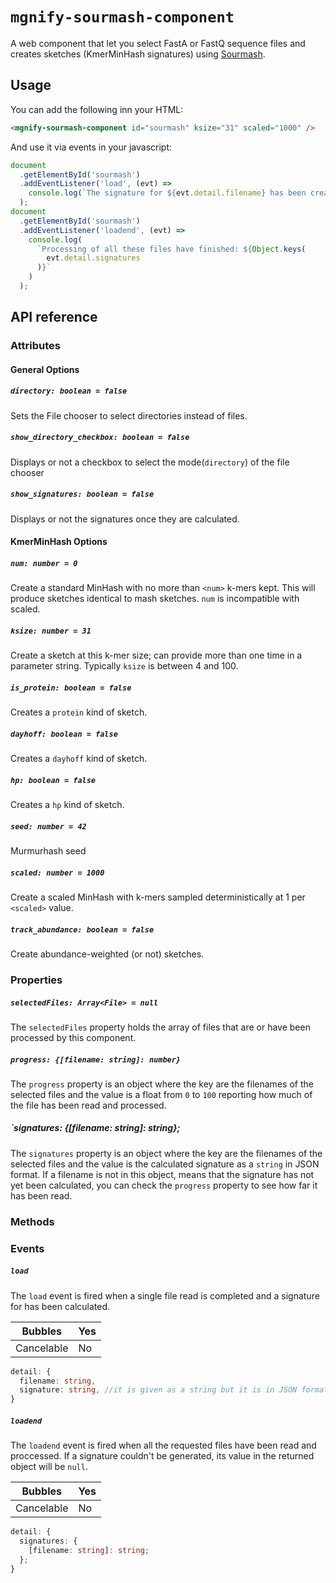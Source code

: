 # `mgnify-sourmash-component`

A web component that let you select FastA or FastQ sequence files and creates sketches (KmerMinHash signatures) using [Sourmash](https://sourmash.readthedocs.io/).

## Usage

You can add the following inn your HTML:

```html
<mgnify-sourmash-component id="sourmash" ksize="31" scaled="1000" />
```

And use it via events in your javascript:

```javascript
document
  .getElementById('sourmash')
  .addEventListener('load', (evt) =>
    console.log(`The signature for ${evt.detail.filename} has been created`)
  );
document
  .getElementById('sourmash')
  .addEventListener('loadend', (evt) =>
    console.log(
      `Processing of all these files have finished: ${Object.keys(
        evt.detail.signatures
      )}`
    )
  );
```

## API reference

### Attributes

#### General Options

##### `directory: boolean = false`

Sets the File chooser to select directories instead of files.

##### `show_directory_checkbox: boolean = false`

Displays or not a checkbox to select the mode(`directory`) of the file chooser

##### `show_signatures: boolean = false`

Displays or not the signatures once they are calculated.

#### KmerMinHash Options

##### `num: number = 0`

Create a standard MinHash with no more than `<num>` k-mers kept. This will produce sketches identical to mash sketches. `num` is incompatible with scaled.

##### `ksize: number = 31`

Create a sketch at this k-mer size; can provide more than one time in a parameter string. Typically `ksize` is between 4 and 100.

##### `is_protein: boolean = false`

Creates a `protein` kind of sketch.

##### `dayhoff: boolean = false`

Creates a `dayhoff` kind of sketch.

##### `hp: boolean = false`

Creates a `hp` kind of sketch.

##### `seed: number = 42`

Murmurhash seed

##### `scaled: number = 1000`

Create a scaled MinHash with k-mers sampled deterministically at 1 per `<scaled>` value.

##### `track_abundance: boolean = false`

Create abundance-weighted (or not) sketches.

### Properties

##### `selectedFiles: Array<File> = null`

The `selectedFiles` property holds the array of files that are or have been processed by this component.

##### `progress: {[filename: string]: number}`

The `progress` property is an object where the key are the filenames of the selected files and the value is a float from `0` to `100` reporting how much of the file has been read and processed.

##### `signatures: {[filename: string]: string};

The `signatures` property is an object where the key are the filenames of the selected files and the value is the calculated signature as a `string` in JSON format. If a filename is not in this object, means that the signature has not yet been calculated, you can check the `progress` property to see how far it has been read.

### Methods

### Events

##### `load`

The `load` event is fired when a single file read is completed and a signature for has been calculated.

| Bubbles    | Yes |
| ---------- | --- |
| Cancelable | No  |

```typescript
detail: {
  filename: string,
  signature: string, //it is given as a string but it is in JSON format, so you could safely use JSON.parse
}
```

##### `loadend`

The `loadend` event is fired when all the requested files have been read and proccessed.
If a signature couldn't be generated, its value in the returned object will be `null`.

| Bubbles    | Yes |
| ---------- | --- |
| Cancelable | No  |

```typescript
detail: {
  signatures: {
    [filename: string]: string;
  };
}
```
